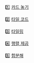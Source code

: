 <br>

1️⃣ [카드 놓기](https://www.acmicpc.net/problem/18115)

2️⃣ [타일 코드](https://www.acmicpc.net/problem/1720)

3️⃣ [타일링](https://www.acmicpc.net/problem/1793)

4️⃣ [행렬 제곱](https://www.acmicpc.net/problem/10830)

5️⃣ [합분해](https://www.acmicpc.net/problem/2225)
